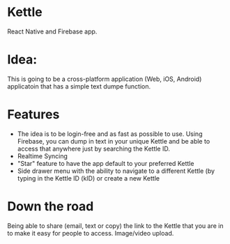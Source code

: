 # Kettle
React Native and Firebase app.

# Idea:
This is going to be a cross-platform application (Web, iOS, Android) applicatoin that has a simple text dumpe function.

# Features
- The idea is to be login-free and as fast as possible to use. Using Firebase, you can dump in text in your unique Kettle and be able to access that anywhere just by searching the Kettle ID.
- Realtime Syncing
- "Star" feature to have the app default to your preferred Kettle
- Side drawer menu with the ability to navigate to a different Kettle (by typing in the Kettle ID (kID) or create a new Kettle

# Down the road
Being able to share (email, text or copy) the link to the Kettle that you are in to make it easy for people to access.
Image/video upload.
